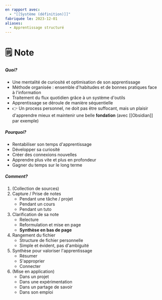 ```yaml
---
en rapport avec:
  - "[[Système (définition)]]"
fabriquée le: 2023-12-01
aliases:
  - Apprentissage structuré
---
```

# 🗒️ Note
##### Quoi?
- Une mentalité de curiosité et optimisation de son apprentissage
- Méthode organisée : ensemble d'habitudes et de bonnes pratiques face à l'information
- Traitement du flux quotidien grâce à un système d'outils
- Apprentissage se déroule de manière séquentielle
- 👉 Un process personnel, ne doit pas être suffocant, mais un plaisir d'apprendre mieux et maintenir une belle 𝐟𝐨𝐧𝐝𝐚𝐭𝐢𝐨𝐧 (avec [[Obsidian]] par exemple)

##### Pourquoi?
- Rentabiliser son temps d'apprentissage
- Développer sa curiosité
- Créer des connexions nouvelles
- Apprendre plus vite et plus en profondeur
- Gagner du temps sur le long terme

##### Comment?
1. (Collection de sources)
2. Capture / Prise de notes
	- Pendant une tâche / projet
	- Pendant un cours
	- Pendant un tuto
3. Clarification de sa note
	- Relecture
	- Reformulation et mise en page
	- **Synthèse en bas de page**
4. Rangement du fichier
	- Structure de fichier personnelle
	- Simple et évident, pas d'ambiguité
5. Synthèse pour valoriser l'apprentissage
	- Résumer
	- S'approprier
	- Connecter
6. (Mise en application)
	- Dans un projet
	- Dans une expérimentation
	- Dans un partage de savoir
	- Dans son emploi